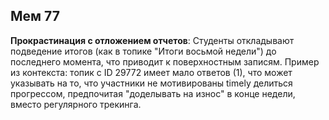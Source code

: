 ## Мем 77

**Прокрастинация с отложением отчетов**: Студенты откладывают подведение итогов (как в топике "Итоги восьмой недели") до последнего момента, что приводит к поверхностным записям. Пример из контекста: топик с ID 29772 имеет мало ответов (1), что может указывать на то, что участники не мотивированы timely делиться прогрессом, предпочитая "доделывать на износ" в конце недели, вместо регулярного трекинга.